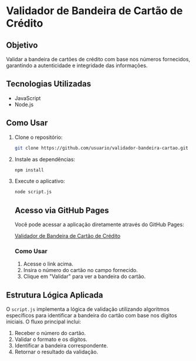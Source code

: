 # Validador de Bandeira de Cartão de Crédito

## Objetivo

Validar a bandeira de cartões de crédito com base nos números fornecidos, garantindo a autenticidade e integridade das informações.

## Tecnologias Utilizadas

- JavaScript
- Node.js

## Como Usar

1. Clone o repositório:
    ```bash
    git clone https://github.com/usuario/validador-bandeira-cartao.git
    ```
2. Instale as dependências:
    ```bash
    npm install
    ```
3. Execute o aplicativo:
    ```bash
    node script.js
    ```


    ## Acesso via GitHub Pages

    Você pode acessar a aplicação diretamente através do GitHub Pages:

    [Validador de Bandeira de Cartão de Crédito](https://julianachavespalm.github.io/validador-bandeira-cartao/)

    ### Como Usar

    1. Acesse o link acima.
    2. Insira o número do cartão no campo fornecido.
    3. Clique em "Validar" para ver a bandeira do cartão.
## Estrutura Lógica Aplicada

O `script.js` implementa a lógica de validação utilizando algoritmos específicos para identificar a bandeira do cartão com base nos dígitos iniciais. O fluxo principal inclui:

1. Receber o número do cartão.
2. Validar o formato e os dígitos.
3. Identificar a bandeira correspondente.
4. Retornar o resultado da validação.